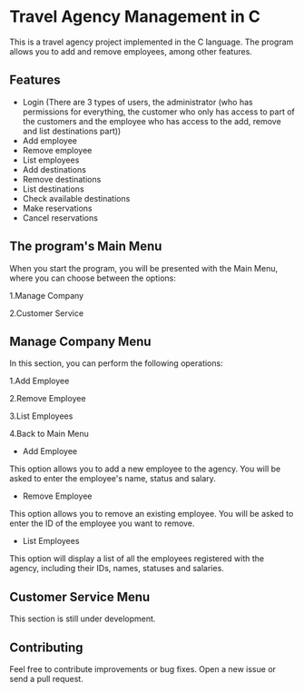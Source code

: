 # Travel Agency Management in C

This is a travel agency project implemented in the C language. The program allows you to add and remove employees, among other features.

## Features

- Login (There are 3 types of users, the administrator (who has permissions for everything, the customer who only has access to part of the customers and the employee who has access to the add, remove and list destinations part))
- Add employee
- Remove employee
- List employees
- Add destinations
- Remove destinations
- List destinations
- Check available destinations
- Make reservations
- Cancel reservations


## The program's Main Menu
When you start the program, you will be presented with the Main Menu, where you can choose between the options:

1.Manage Company

2.Customer Service


## Manage Company Menu
In this section, you can perform the following operations:

1.Add Employee

2.Remove Employee

3.List Employees

4.Back to Main Menu

- Add Employee

This option allows you to add a new employee to the agency. You will be asked to enter the employee's name, status and salary.

- Remove Employee

This option allows you to remove an existing employee. You will be asked to enter the ID of the employee you want to remove.

- List Employees

This option will display a list of all the employees registered with the agency, including their IDs, names, statuses and salaries.

## Customer Service Menu

This section is still under development.

## Contributing

Feel free to contribute improvements or bug fixes. Open a new issue or send a pull request.


